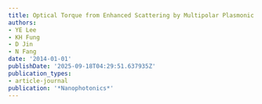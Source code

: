 ```yaml
---
title: Optical Torque from Enhanced Scattering by Multipolar Plasmonic Resonance
authors:
- YE Lee
- KH Fung
- D Jin
- N Fang
date: '2014-01-01'
publishDate: '2025-09-18T04:29:51.637935Z'
publication_types:
- article-journal
publication: '*Nanophotonics*'
---
```

